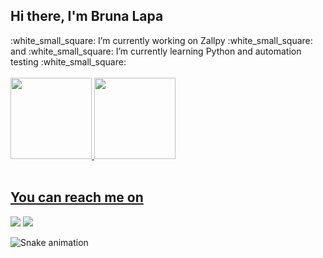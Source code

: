 ## Hi there, I'm Bruna Lapa

<div>
  :white_small_square: I’m currently working on Zallpy :white_small_square:	and :white_small_square: I’m currently learning Python and automation testing :white_small_square:
</div><br>

<div>
  <a href="https://github.com/lapabruna">
  <img height="130em" src="https://github-readme-stats.vercel.app/api?username=lapabruna&show_icons=true&theme=dracula&include_all_commits=true&count_private=true"/>
  <img height="130em" src="https://github-readme-stats.vercel.app/api/top-langs/?username=lapabruna&layout=compact&langs_count=16&theme=dracula"/>
</div><br>

 ## You can reach me on

  <div>
    <a href="https://instagram.com/lapabruna" target="_blank"><img src="https://img.shields.io/badge/-Instagram-%23E4405F?style=for-the-badge&logo=instagram&logoColor=white" target="_blank"></a>
   <a href="https://www.linkedin.com/in/lapabruna/" target="_blank"><img src="https://img.shields.io/badge/-LinkedIn-%230077B5?style=for-the-badge&logo=linkedin&logoColor=white" target="_blank"></a>

  ![Snake animation](https://github.com/lapabruna/lapabruna/blob/output/github-contribution-grid-snake.svg)
 </div>
